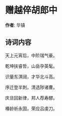 # 赠越倅胡郎中

**作者**: 华镇

## 诗词内容

天上元宵后，中阶瑞气豪。

乾坤扶睿哲，山岳孕英髦。

识量东溟阔，才华北斗高。

序迁登半刺，清选陟诸曹。

庆旦回新律，邦人荐寿醪。

椿龄祈永固，荣应吕虔刀。

